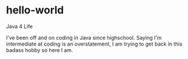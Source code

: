 # hello-world
Java 4 Life 


I've been off and on coding in Java since highschool. Saying I'm intermediate at coding is an overstatement, I am trying to get back in this badass hobby so here I am.
